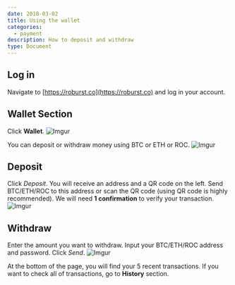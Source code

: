 ```yaml
---
date: 2018-03-02
title: Using the wallet
categories:
  - payment
description: How to deposit and withdraw
type: Document
---
```

## Log in 
Navigate to [https://roburst.co](https://roburst.co) and log in your account.
## Wallet Section
Click **Wallet**. 
![Imgur](https://i.imgur.com/sxTDoU5.png)

You can deposit or withdraw money using BTC or ETH or ROC.
![Imgur](https://i.imgur.com/fN8kqdJ.png)
## Deposit
Click _Deposit_.
You will receive an address and a QR code on the left.
Send BTC/ETH/ROC to this address or scan the QR code (using QR code is highly recommended).
We will need **1 confirmation** to verify your transaction.
![Imgur](https://i.imgur.com/VFPVoUj.png)
## Withdraw
Enter the amount you want to withdraw. Input your BTC/ETH/ROC address and password. 
Click _Send_.
![Imgur](https://i.imgur.com/RwKJHDy.png)

At the bottom of the page, you will find your 5 recent transactions. If you want to check all of transactions, go to **History** section.